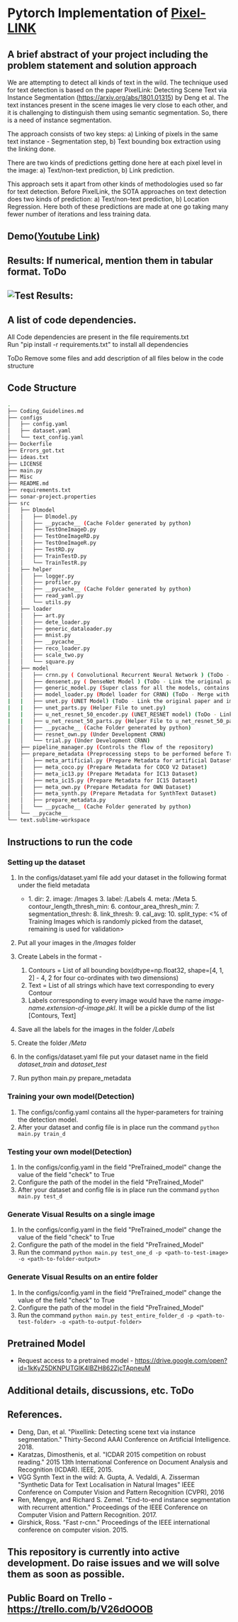 # Pytorch Implementation of [Pixel-LINK](https://arxiv.org/pdf/1801.01315.pdf)

## A brief abstract of your project including the problem statement and solution approach

We are attempting to detect all kinds of text in the wild. The technique used for text detection is based on the paper PixelLink: Detecting Scene Text via Instance Segmentation (https://arxiv.org/abs/1801.01315) by Deng et al. The text instances present in the scene images lie very close to each other, and it is challenging to distinguish them using semantic segmentation. So, there is a need of instance segmentation. 

The approach consists of two key steps: 
a) Linking of pixels in the same text instance - Segmentation step, 
b) Text bounding box extraction using the linking done.

There are two kinds of predictions getting done here at each pixel level in the image: 
a) Text/non-text prediction, 
b) Link prediction.

This approach sets it apart from other kinds of methodologies used so far for text detection. Before PixelLink, the SOTA approaches on text detection does two kinds of prediction: a) Text/non-text prediction, b) Location Regression. Here both of these predictions are made at one go taking many fewer number of iterations and less training data.

## Demo([Youtube Link](https://www.youtube.com/watch?v=3d3J0kH3u6c))

## Results: If numerical, mention them in tabular format. ToDo

## ![Test Results:](Aesthetics/output.png "Result on some Documents")

## A list of code dependencies.

All Code dependencies are present in the file requirements.txt<br/>
Run "pip install -r requirements.txt" to install all dependencies

ToDo Remove some files and add description of all files below in the code structure
## Code Structure
```bash
.
├── Coding_Guidelines.md
├── configs
│   ├── config.yaml
│   ├── dataset.yaml
│   └── text_config.yaml
├── Dockerfile
├── Errors_got.txt
├── ideas.txt
├── LICENSE
├── main.py
├── Misc
├── README.md
├── requirements.txt
├── sonar-project.properties
├── src
│   ├── Dlmodel
│   │   ├── Dlmodel.py
│   │   ├── __pycache__ (Cache Folder generated by python)
│   │   ├── TestOneImageD.py
│   │   ├── TestOneImageRD.py
│   │   ├── TestOneImageR.py
│   │   ├── TestRD.py
│   │   ├── TrainTestD.py
│   │   └── TrainTestR.py
│   ├── helper
│   │   ├── logger.py
│   │   ├── profiler.py
│   │   ├── __pycache__ (Cache Folder generated by python)
│   │   ├── read_yaml.py
│   │   └── utils.py
│   ├── loader
│   │   ├── art.py
│   │   ├── dete_loader.py
│   │   ├── generic_dataloader.py
│   │   ├── mnist.py
│   │   ├── __pycache__
│   │   ├── reco_loader.py
│   │   ├── scale_two.py
│   │   └── square.py
│   ├── model
│   │   ├── crnn.py ( Convolutional Recurrent Neural Network ) (ToDo - Link the original paper and implementation)
│   │   ├── densenet.py ( DenseNet Model ) (ToDo - Link the original paper and implementation)
│   │   ├── generic_model.py (Super class for all the models, contains basic functions)
│   │   ├── model_loader.py (Model loader for CRNN) (ToDo - Merge with CRNN.py)
|   |   ├── unet.py (UNET Model) (ToDo - Link the original paper and implementation) 
|   |   ├── unet_parts.py (Helper File to unet.py)
|   |   ├── u_net_resnet_50_encoder.py (UNET_RESNET model) (ToDo - Link the original paper and implementation)
|   |   ├── u_net_resnet_50_parts.py (Helper File to u_net_resnet_50_parts.py)
│   │   ├── __pycache__ (Cache Folder generated by python)
│   │   ├── resnet_own.py (Under Development CRNN)
│   │   └── trial.py (Under Development CRNN)
│   ├── pipeline_manager.py (Controls the flow of the repository)
│   ├── prepare_metadata (Preprocessing steps to be performed before Training/Testing
│   │   ├── meta_artificial.py (Prepare Metadata for artificial Dataset)
│   │   ├── meta_coco.py (Prepare Metadata for COCO V2 Dataset)
│   │   ├── meta_ic13.py (Prepare Metadata for IC13 Dataset)
│   │   ├── meta_ic15.py (Prepare Metadata for IC15 Dataset)
│   │   ├── meta_own.py (Prepare Metadata for OWN Dataset)
│   │   ├── meta_synth.py (Prepare Metadata for SynthText Dataset)
│   │   ├── prepare_metadata.py
│   │   └── __pycache__ (Cache Folder generated by python)
│   └── __pycache__
└── text.sublime-workspace
```

## Instructions to run the code

### Setting up the dataset

1. In the configs/dataset.yaml file add your dataset in the following format under the field metadata

	* <Name of the dataset>
		1. dir:<Path-to-Dataset-Folder> 
		2. image: <Path-to-Dataset-Folder>/Images
		3. label: <Path-to-Dataset-Folder>/Labels
		4. meta: <Path-to-Dataset-Folder>/Meta
		5. contour_length_thresh_min: <Contours with length less than this are excluded from training and testing>
		6. contour_area_thresh_min: <Contours with area less than this are excluded from training and testing>
		7. segmentation_thresh: <Confidence value over which pixel is classified as positive>
    	8. link_thresh: <Confidence value over which link is classified as positive>
    	9. cal_avg: <If True: Padding with Average of the image, else: Padding with Zeros>
    	10. split_type: <% of Training Images which is randomly picked from the dataset, remaining is used for validation>

2. Put all your images in the *<Path-to-Dataset-Folder>/Images* folder

3. Create Labels in the format - 
	1. Contours = List of all bounding box(dtype=np.float32, shape=[4, 1, 2] - 4, 2 for four co-ordinates with two dimensions)
	2. Text = List of all strings which have text corresponding to every Contour
	3. Labels corresponding to every image would have the name *image-name.extension-of-image.pkl*. It will be a pickle dump of the list [Contours, Text]

4. Save all the labels for the images in the folder *<Path-to-Dataset-Folder>/Labels*

5. Create the folder *<Path-to-Dataset-Folder>/Meta*

6. In the configs/dataset.yaml file put your dataset name in the field *dataset_train* and *dataset_test*

7. Run python main.py prepare_metadata

### Training your own model(Detection)
	
1. The configs/config.yaml contains all the hyper-parameters for training the detection model.
2. After your dataset and config file is in place run the command `python main.py train_d`

### Testing your own model(Detection)
	
1. In the configs/config.yaml in the field "PreTrained_model" change the value of the field "check" to True
2. Configure the path of the model in the field "PreTrained_Model"
3. After your dataset and config file is in place run the command `python main.py test_d`

### Generate Visual Results on a single image

1. In the configs/config.yaml in the field "PreTrained_model" change the value of the field "check" to True
2. Configure the path of the model in the field "PreTrained_Model"
3. Run the command `python main.py test_one_d -p <path-to-test-image> -o <path-to-folder-output>`

### Generate Visual Results on an entire folder

1. In the configs/config.yaml in the field "PreTrained_model" change the value of the field "check" to True
2. Configure the path of the model in the field "PreTrained_Model"
3. Run the command `python main.py test_entire_folder_d -p <path-to-test-folder> -o <path-to-output-folder>`

## Pretrained Model
	
* Request access to a pretrained model - https://drive.google.com/open?id=1kKyZ5DKNPUTGlK4lBZH862ZjcTApneuM

## Additional details, discussions, etc. ToDo

## References.
* Deng, Dan, et al. "Pixellink: Detecting scene text via instance segmentation." Thirty-Second AAAI Conference on Artificial Intelligence. 2018.
* Karatzas, Dimosthenis, et al. "ICDAR 2015 competition on robust reading." 2015 13th International Conference on Document Analysis and Recognition (ICDAR). IEEE, 2015.
* VGG Synth Text in the wild: A. Gupta, A. Vedaldi, A. Zisserman "Synthetic Data for Text Localisation in Natural Images" IEEE Conference on Computer Vision and Pattern Recognition (CVPR), 2016
* Ren, Mengye, and Richard S. Zemel. "End-to-end instance segmentation with recurrent attention." Proceedings of the IEEE Conference on Computer Vision and Pattern Recognition. 2017.
* Girshick, Ross. "Fast r-cnn." Proceedings of the IEEE international conference on computer vision. 2015.

## This repository is currently into active development. Do raise issues and we will solve them as soon as possible.

## Public Board on Trello - https://trello.com/b/V26dOOOB
